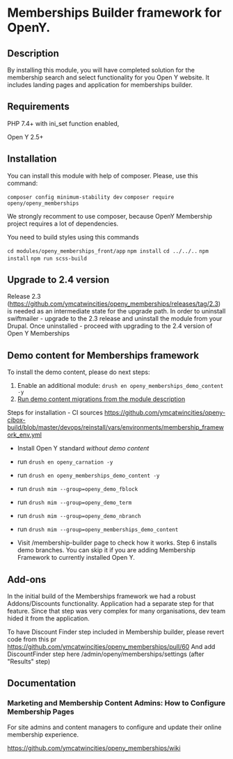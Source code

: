 # Memberships Builder framework for OpenY.

## Description

By installing this module, you will have completed solution for the membership search and select functionality for you Open Y website.
It includes landing pages and application for memberships builder.

## Requirements

PHP 7.4+ with ini_set function enabled,

Open Y 2.5+

## Installation

You can install this module with help of composer. Please, use this command:

`composer config minimum-stability dev`
`composer require openy/openy_memberships`

We strongly recomment to use composer, because OpenY Membership project requires a lot of dependencies.

You need to build styles using this commands

`cd modules/openy_memberships_front/app`
`npm install`
`cd ../../..`
`npm install`
`npm run scss-build`

## Upgrade to 2.4 version

Release 2.3 (https://github.com/ymcatwincities/openy_memberships/releases/tag/2.3) is needed as an intermediate state for the upgrade path.
In order to uninstall swiftmailer - upgrade to the 2.3 release and uninstall the module from your Drupal.
Once uninstalled - proceed with upgrading to the 2.4 version of Open Y Memberships

## Demo content for Memberships framework

To install the demo content, please do next steps:
1. Enable an additional module:
`drush en openy_memberships_demo_content -y`
2. [Run demo content migrations from the module description](https://github.com/ymcatwincities/openy_memberships/tree/master/modules/openy_memberships_demo_content)


Steps for installation - CI sources https://github.com/ymcatwincities/openy-cibox-build/blob/master/devops/reinstall/vars/environments/membership_framework_env.yml

- Install Open Y standard *without demo content*

- run ```drush en openy_carnation -y```

- run ```drush en openy_memberships_demo_content -y```

- run ```drush mim --group=openy_demo_fblock```

- run ```drush mim --group=openy_demo_term```

- run ```drush mim --group=openy_demo_nbranch```

- run ```drush mim --group=openy_memberships_demo_content```

- Visit /membership-builder page to check how it works. Step 6 installs demo branches. You can skip it if you are adding Membership Framework to currently installed Open Y.

## Add-ons

In the initial build of the Memberships framework we had a robust Addons/Discounts functionality. Application had a separate step for that feature.
Since that step was very complex for many organisations, dev team hided it from the application.

To have Discount Finder step included in Membership builder, please revert code from this pr https://github.com/ymcatwincities/openy_memberships/pull/60 
And add DiscountFinder step here /admin/openy/memberships/settings (after "Results" step)

## Documentation

### Marketing and Membership Content Admins: How to Configure Membership Pages

For site admins and content managers to configure and update their online membership experience.

https://github.com/ymcatwincities/openy_memberships/wiki
